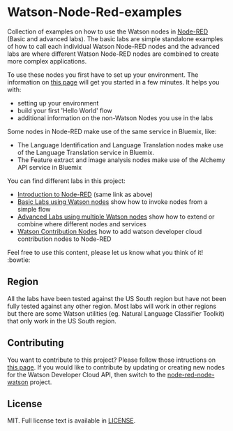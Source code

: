# Watson-Node-Red-examples

Collection of examples on how to use the Watson nodes in [Node-RED](http://nodered.org/) (Basic and advanced labs). The basic labs are simple standalone examples of how to call each individual Watson Node-RED nodes and the advanced labs are where different Watson Node-RED nodes are combined to create more complex applications.

To use these nodes you first have to set up your environment.
The information on [this page](/introduction_to_node_red/README.md) will get you started in a few minutes. It helps you with:

- setting up your environment
- build your first 'Hello World' flow
- additional information on the non-Watson Nodes you use in the labs

Some nodes in Node-RED make use of the same service in Bluemix, like:
- The Language Identification and Language Translation nodes make use of the Language Translation service in Bluemix.  
- The Feature extract and image analysis nodes make use of the Alchemy API service in Bluemix

You can find different labs in this project:

- [Introduction to Node-RED](/introduction_to_node_red/README.md) (same link as above)
- [Basic Labs using Watson nodes](/basic_examples/README.md) show how to invoke nodes from a simple flow
- [Advanced Labs using multiple Watson nodes](/advanced_examples/README.md) show how to extend or combine where different nodes and services
- [Watson Contribution Nodes](/watson_contribution_nodes/README.md) how to add watson developer cloud contribution nodes to Node-RED

Feel free to use this content, please let us know what you think of it! :bowtie:
## Region
All the labs have been tested against the US South region but have not been fully tested against any other region. Most labs will work in other regions but there are some Watson utilities (eg. Natural Language Classifier Toolkit) that only work in the US South region. 

## Contributing
You want to contribute to this project? Please follow those intructions on [this page](/CONTRIBUTING.md).
If you would like to contribute by updating or creating new nodes for the Watson Developer Cloud API, 
then switch to the [node-red-node-watson](http://github.com/watson-developer-cloud/node-red-node-watson) project.

## License

MIT. Full license text is available in [LICENSE](LICENSE).
